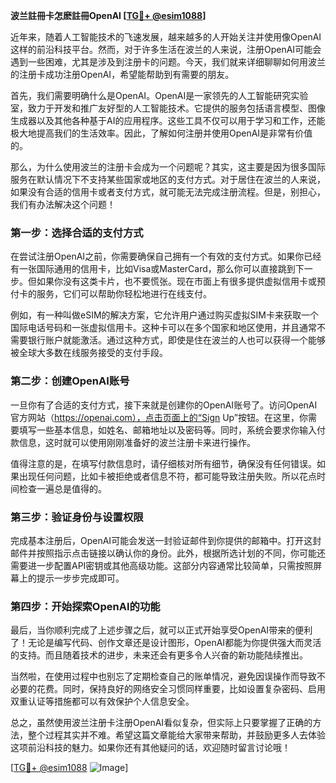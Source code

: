 **波兰註冊卡怎麽註冊OpenAI [[TG💪+ @esim1088](https://t.me/s/esim1088)]**

近年来，随着人工智能技术的飞速发展，越来越多的人开始关注并使用像OpenAI这样的前沿科技平台。然而，对于许多生活在波兰的人来说，注册OpenAI可能会遇到一些困难，尤其是涉及到注册卡的问题。今天，我们就来详细聊聊如何用波兰的注册卡成功注册OpenAI，希望能帮助到有需要的朋友。

首先，我们需要明确什么是OpenAI。OpenAI是一家领先的人工智能研究实验室，致力于开发和推广友好型的人工智能技术。它提供的服务包括语言模型、图像生成器以及其他各种基于AI的应用程序。这些工具不仅可以用于学习和工作，还能极大地提高我们的生活效率。因此，了解如何注册并使用OpenAI是非常有价值的。

那么，为什么使用波兰的注册卡会成为一个问题呢？其实，这主要是因为很多国际服务在默认情况下不支持某些国家或地区的支付方式。对于居住在波兰的人来说，如果没有合适的信用卡或者支付方式，就可能无法完成注册流程。但是，别担心，我们有办法解决这个问题！

### **第一步：选择合适的支付方式**

在尝试注册OpenAI之前，你需要确保自己拥有一个有效的支付方式。如果你已经有一张国际通用的信用卡，比如Visa或MasterCard，那么你可以直接跳到下一步。但如果你没有这类卡片，也不要慌张。现在市面上有很多提供虚拟信用卡或预付卡的服务，它们可以帮助你轻松地进行在线支付。

例如，有一种叫做eSIM的解决方案，它允许用户通过购买虚拟SIM卡来获取一个国际电话号码和一张虚拟信用卡。这种卡可以在多个国家和地区使用，并且通常不需要银行账户就能激活。通过这种方式，即使是住在波兰的人也可以获得一个能够被全球大多数在线服务接受的支付手段。

### **第二步：创建OpenAI账号**

一旦你有了合适的支付方式，接下来就是创建你的OpenAI账号了。访问OpenAI官方网站（https://openai.com），点击页面上的“Sign Up”按钮。在这里，你需要填写一些基本信息，如姓名、邮箱地址以及密码等。同时，系统会要求你输入付款信息，这时就可以使用刚刚准备好的波兰注册卡来进行操作。

值得注意的是，在填写付款信息时，请仔细核对所有细节，确保没有任何错误。如果出现任何问题，比如卡被拒绝或者信息不符，都可能导致注册失败。所以花点时间检查一遍总是值得的。

### **第三步：验证身份与设置权限**

完成基本注册后，OpenAI可能会发送一封验证邮件到你提供的邮箱中。打开这封邮件并按照指示点击链接以确认你的身份。此外，根据所选计划的不同，你可能还需要进一步配置API密钥或其他高级功能。这部分内容通常比较简单，只需按照屏幕上的提示一步步完成即可。

### **第四步：开始探索OpenAI的功能**

最后，当你顺利完成了上述步骤之后，就可以正式开始享受OpenAI带来的便利了！无论是编写代码、创作文章还是设计图形，OpenAI都能为你提供强大而灵活的支持。而且随着技术的进步，未来还会有更多令人兴奋的新功能陆续推出。

当然啦，在使用过程中也别忘了定期检查自己的账单情况，避免因误操作而导致不必要的花费。同时，保持良好的网络安全习惯同样重要，比如设置复杂密码、启用双重认证等措施都可以有效保护个人信息安全。

总之，虽然使用波兰注册卡注册OpenAI看似复杂，但实际上只要掌握了正确的方法，整个过程其实并不难。希望这篇文章能给大家带来帮助，并鼓励更多人去体验这项前沿科技的魅力。如果你还有其他疑问的话，欢迎随时留言讨论哦！

[[TG💪+ @esim1088](https://t.me/s/esim1088) ![Image](https://i.postimg.cc/4NQfJmqS/Snipaste-2025-05-13-00-14-12.png)]